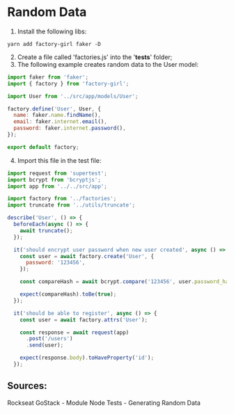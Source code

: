 # Random Data

1. Install the following libs:
```
yarn add factory-girl faker -D
```
2. Create a file called 'factories.js' into the '__tests__' folder;
3. The following example creates random data to the User model:
```javascript
import faker from 'faker';
import { factory } from 'factory-girl';

import User from '../src/app/models/User';

factory.define('User', User, {
  name: faker.name.findName(),
  email: faker.internet.email(),
  password: faker.internet.password(),
});

export default factory;
```
4. Import this file in the test file: 
```javascript
import request from 'supertest';
import bcrypt from 'bcryptjs';
import app from '../../src/app';

import factory from '../factories';
import truncate from '../utils/truncate';

describe('User', () => {
  beforeEach(async () => {
    await truncate();
  });

  it('should encrypt user password when new user created', async () => {
    const user = await factory.create('User', {
      password: '123456',
    });

    const compareHash = await bcrypt.compare('123456', user.password_hash);

    expect(compareHash).toBe(true);
  });

  it('should be able to register', async () => {
    const user = await factory.attrs('User');

    const response = await request(app)
      .post('/users')
      .send(user);

    expect(response.body).toHaveProperty('id');
  });
```

## Sources:
Rockseat GoStack - Module Node Tests - Generating Random Data